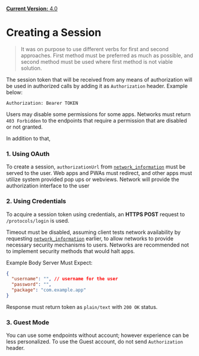 [**Current Version:** 4.0](README.md)

# Creating a Session

> It was on purpose to use different verbs for first and second approaches.
> First method must be preferred as much as possible, and second method must be used where first method is not viable solution.

The session token that will be received from any means of authorization will be used in authorized calls by adding it as `Authorization` header. Example below:

```text
Authorization: Bearer TOKEN
```

Users may disable some permissions for some apps. Networks must return `403 Forbidden` to the endpoints that require a permission that are disabled or not granted.

In addition to that, 

### 1. Using OAuth

To create a session, `authorizationUrl` from [`network_information`](03_network_information.md) must be served to the user. Web apps and PWAs must redirect, and other apps must utilize system provided pop ups or webviews. Network will provide the authorization interface to the user

### 2. Using Credentials

To acquire a session token using credentials, an **HTTPS POST** request to `/protocols/login` is used.

Timeout must be disabled, assuming client tests network availability by requesting [`network_information`](03_network_information.md) earlier, to allow networks to provide necessary security mechanisms to users.
Networks are recommended not to implement security methods that would halt apps.

Example Body Server Must Expect:
```JSON
{
  "username": "", // username for the user
  "password": "",
  "package": "com.example.app"
}
```

Response must return token as `plain/text` with `200 OK` status.

### 3. Guest Mode

You can use some endpoints without account; however experience can be less personalized.
To use the Guest account, do not send `Authorization` header.
